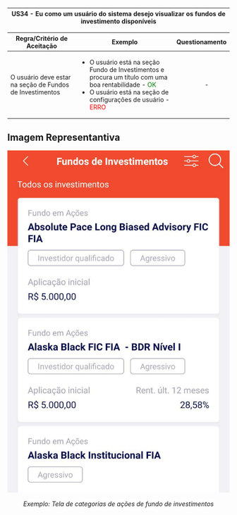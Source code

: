 <table>
    <thead>
        <tr>
            <th colspan="2" rowspan="2"> US34 - Eu como um usuário do sistema desejo visualizar os fundos de investimento disponíveis</th>
        </tr>        
    </thead>
</table>

<table>
    <thead>
        <tr>
            <th>Regra/Critério de Aceitação</th>
            <th>Exemplo</th>
            <th>Questionamento</th>
        </tr>        
    </thead>
    <tbody>
        <tr>
            <td>O usuário deve estar na seção de Fundos de Investimentos</td>
            <td>
                <ul>
                    <li>O usuário está na seção Fundo de Investimentos e procura um título com uma boa rentabilidade  - <span style="color:green">OK</span></li>
                    <li>O usuário está na seção de configurações de usuário - <span style="color:red">ERRO</span></li>
                </ul>
            </td>
            <td>
                <ul>
                    <p align="center">-</p>
                </ul>
            </td>
        </tr>
    </tbody>
</table>

## **Imagem Representantiva**
![US01](../../../img/fii.jpg)
<p align="center"><i>Exemplo: Tela de categorias de ações de fundo de investimentos</i></p>